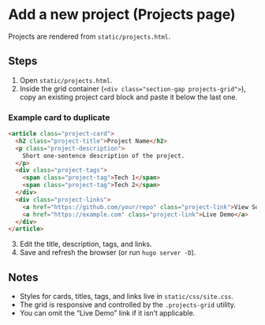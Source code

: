 # Add a new project (Projects page)

Projects are rendered from `static/projects.html`.

## Steps

1. Open `static/projects.html`.
2. Inside the grid container (`<div class="section-gap projects-grid">`), copy an existing project card block and paste it below the last one.

### Example card to duplicate

```html
<article class="project-card">
  <h2 class="project-title">Project Name</h2>
  <p class="project-description">
    Short one‑sentence description of the project.
  </p>
  <div class="project-tags">
    <span class="project-tag">Tech 1</span>
    <span class="project-tag">Tech 2</span>
  </div>
  <div class="project-links">
    <a href="https://github.com/your/repo" class="project-link">View Source</a>
    <a href="https://example.com" class="project-link">Live Demo</a>
  </div>
</article>
```

3. Edit the title, description, tags, and links.
4. Save and refresh the browser (or run `hugo server -D`).

## Notes

- Styles for cards, titles, tags, and links live in `static/css/site.css`.
- The grid is responsive and controlled by the `.projects-grid` utility.
- You can omit the “Live Demo” link if it isn’t applicable.
